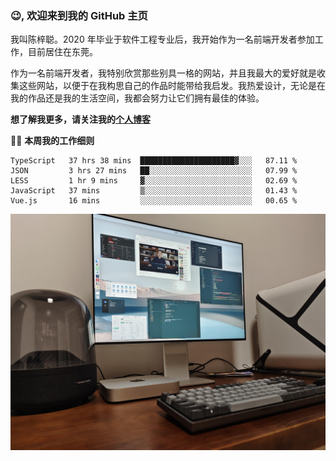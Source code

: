 ### 😉, 欢迎来到我的 GitHub 主页

我叫陈梓聪。2020 年毕业于软件工程专业后，我开始作为一名前端开发者参加工作，目前居住在东莞。

作为一名前端开发者，我特别欣赏那些别具一格的网站，并且我最大的爱好就是收集这些网站，以便于在我构思自己的作品时能带给我启发。我热爱设计，无论是在我的作品还是我的生活空间，我都会努力让它们拥有最佳的体验。

**想了解我更多，请关注我的[个人博客](https://leoku.top)**

🧑‍💻 **本周我的工作细则**
<!--START_SECTION:waka-->
```text
TypeScript   37 hrs 38 mins  █████████████████████▓░░░   87.11 % 
JSON         3 hrs 27 mins   ██░░░░░░░░░░░░░░░░░░░░░░░   07.99 % 
LESS         1 hr 9 mins     ▓░░░░░░░░░░░░░░░░░░░░░░░░   02.69 % 
JavaScript   37 mins         ▒░░░░░░░░░░░░░░░░░░░░░░░░   01.43 % 
Vue.js       16 mins         ░░░░░░░░░░░░░░░░░░░░░░░░░   00.65 % 
```
<!--END_SECTION:waka-->

![desktop](./mine.jpg)

